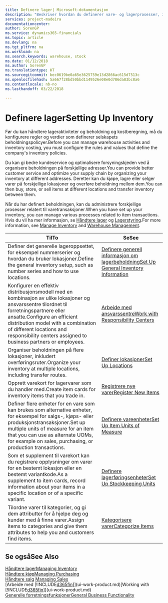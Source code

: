 ```yaml
---
title: Definere lager| Microsoft-dokumentasjon
description: "Beskriver hvordan du definerer vare- og lagerprosesser, inkludert overføringsruter og lokasjoner, for eksempel lagre."
services: project-madeira
documentationcenter: 
author: SorenGP
ms.service: dynamics365-financials
ms.topic: article
ms.devlang: na
ms.tgt_pltfrm: na
ms.workload: na
ms.search.keywords: warehouse, stock
ms.date: 01/12/2018
ms.author: SorenGP
ms.translationtype: HT
ms.sourcegitcommit: bec0619be0a65e3625759e13d2866ac615d7513c
ms.openlocfilehash: 5a667f28bd50bbd1149526e08e0d786da83bc8a6
ms.contentlocale: nb-no
ms.lasthandoff: 03/22/2018

---
```

# <a name="setting-up-inventory"></a><span data-ttu-id="42321-103">Definere lager</span><span class="sxs-lookup"><span data-stu-id="42321-103">Setting Up Inventory</span></span>
<span data-ttu-id="42321-104">Før du kan håndtere lageraktiviteter og beholdning og kostberegning, må du konfigurere regler og verdier som definerer selskapets beholdningspolicyer.</span><span class="sxs-lookup"><span data-stu-id="42321-104">Before you can manage warehouse activities and inventory costing, you must configure the rules and values that define the company's inventory policies.</span></span>

<span data-ttu-id="42321-105">Du kan gi bedre kundeservice og optimalisere forsyningskjeden ved å organisere beholdningen på forskjellige adresser.</span><span class="sxs-lookup"><span data-stu-id="42321-105">You can provide better customer service and optimize your supply chain by organizing your inventory at different addresses.</span></span> <span data-ttu-id="42321-106">Deretter kan du kjøpe, lagre eller selger varer på forskjellige lokasjoner og overføre beholdning mellom dem.</span><span class="sxs-lookup"><span data-stu-id="42321-106">You can then buy, store, or sell items at different locations and transfer inventory between them.</span></span>

<span data-ttu-id="42321-107">Når du har definert beholdningen, kan du administrere forskjellige prosesser relatert til varetransaksjoner.</span><span class="sxs-lookup"><span data-stu-id="42321-107">When you have set up your inventory, you can manage various processes related to item transactions.</span></span> <span data-ttu-id="42321-108">Hvis du vil ha mer informasjon, se [Håndtere lager](inventory-manage-inventory.md) og [Lagerstyring](warehouse-manage-warehouse.md).</span><span class="sxs-lookup"><span data-stu-id="42321-108">For more information, see [Manage Inventory](inventory-manage-inventory.md) and [Warehouse Management](warehouse-manage-warehouse.md).</span></span>

| <span data-ttu-id="42321-109">Til</span><span class="sxs-lookup"><span data-stu-id="42321-109">To</span></span> | <span data-ttu-id="42321-110">Se</span><span class="sxs-lookup"><span data-stu-id="42321-110">See</span></span> |
| --- | --- |
| <span data-ttu-id="42321-111">Definer det generelle lageroppsettet, for eksempel nummerserier og hvordan du bruker lokasjoner.</span><span class="sxs-lookup"><span data-stu-id="42321-111">Define the general inventory setup, such as number series and how to use locations.</span></span> |[<span data-ttu-id="42321-112">Definere generell informasjon om lagerbeholdning</span><span class="sxs-lookup"><span data-stu-id="42321-112">Set Up General Inventory Information</span></span>](inventory-how-setup-general.md) |
|<span data-ttu-id="42321-113">Konfigurer en effektiv distribusjonsmodell med en kombinasjon av ulike lokasjoner og ansvarssentre tilordnet til forretningspartnere eller ansatte.</span><span class="sxs-lookup"><span data-stu-id="42321-113">Configure an efficient distribution model with a combination of different locations and responsibility centers assigned to business partners or employees.</span></span>|[<span data-ttu-id="42321-114">Arbeide med ansvarssentre</span><span class="sxs-lookup"><span data-stu-id="42321-114">Work with Responsibility Centers</span></span>](inventory-responsibility-centers.md)|
| <span data-ttu-id="42321-115">Organiser beholdningen på flere lokasjoner, inkludert overføringsruter.</span><span class="sxs-lookup"><span data-stu-id="42321-115">Organize your inventory at multiple locations, including transfer routes.</span></span> |[<span data-ttu-id="42321-116">Definer lokasjoner</span><span class="sxs-lookup"><span data-stu-id="42321-116">Set Up Locations</span></span>](inventory-how-register-new-items.md) |
| <span data-ttu-id="42321-117">Opprett varekort for lagervarer som du handler med.</span><span class="sxs-lookup"><span data-stu-id="42321-117">Create item cards for inventory items that you trade in.</span></span> |[<span data-ttu-id="42321-118">Registrere nye varer</span><span class="sxs-lookup"><span data-stu-id="42321-118">Register New Items</span></span>](inventory-how-register-new-items.md) |
|<span data-ttu-id="42321-119">Definer flere enheter for en vare som kan brukes som alternative enheter, for eksempel for salgs-, kjøps- eller produksjonstransaksjoner.</span><span class="sxs-lookup"><span data-stu-id="42321-119">Set up multiple units of measure for an item that you can use as alternate UOMs, for example on sales, purchasing, or production transactions.</span></span>|[<span data-ttu-id="42321-120">Definere vareenheter</span><span class="sxs-lookup"><span data-stu-id="42321-120">Set Up Item Units of Measure</span></span>](inventory-how-setup-units-of-measure.md)|
|<span data-ttu-id="42321-121">Som et supplement til varekort kan du registrere opplysninger om varer for en bestemt lokasjon eller en bestemt variantkode.</span><span class="sxs-lookup"><span data-stu-id="42321-121">As a supplement to item cards, record information about your items in a specific location or of a specific variant.</span></span>|[<span data-ttu-id="42321-122">Definere lagerføringsenheter</span><span class="sxs-lookup"><span data-stu-id="42321-122">Set Up Stockkeeping Units</span></span>](inventory-how-to-set-up-stockkeeping-units.md)|
| <span data-ttu-id="42321-123">Tilordne varer til kategorier, og gi dem attributter for å hjelpe deg og kunder med å finne varer.</span><span class="sxs-lookup"><span data-stu-id="42321-123">Assign items to categories and give them attributes to help you and customers find items.</span></span> |[<span data-ttu-id="42321-124">Kategorisere varer</span><span class="sxs-lookup"><span data-stu-id="42321-124">Categorize Items</span></span>](inventory-how-categorize-items.md) |

## <a name="see-also"></a><span data-ttu-id="42321-125">Se også</span><span class="sxs-lookup"><span data-stu-id="42321-125">See Also</span></span>
[<span data-ttu-id="42321-126">Håndtere lager</span><span class="sxs-lookup"><span data-stu-id="42321-126">Managing Inventory</span></span>](inventory-manage-inventory.md)  
[<span data-ttu-id="42321-127">Håndtere kjøp</span><span class="sxs-lookup"><span data-stu-id="42321-127">Managing Purchasing</span></span>](purchasing-manage-purchasing.md)  
<span data-ttu-id="42321-128">[Håndtere salg](sales-manage-sales.md)  </span><span class="sxs-lookup"><span data-stu-id="42321-128">[Managing Sales](sales-manage-sales.md)  </span></span>  
<span data-ttu-id="42321-129">[Arbeide med [!INCLUDE[d365fin](includes/d365fin_md.md)]](ui-work-product.md)</span><span class="sxs-lookup"><span data-stu-id="42321-129">[Working with [!INCLUDE[d365fin](includes/d365fin_md.md)]](ui-work-product.md)</span></span>  
[<span data-ttu-id="42321-130">Generelle forretningsfunksjoner</span><span class="sxs-lookup"><span data-stu-id="42321-130">General Business Functionality</span></span>](ui-across-business-areas.md)

